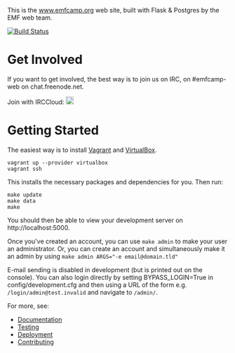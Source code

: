 This is the www.emfcamp.org web site, built with Flask & Postgres by the 
EMF web team.

[![Build Status](https://travis-ci.org/emfcamp/Website.svg?branch=master)](https://travis-ci.org/emfcamp/Website)

Get Involved
============

If you want to get involved, the best way is to join us on IRC, on #emfcamp-web on chat.freenode.net.

Join with IRCCloud: <a href="https://www.irccloud.com/invite?channel=%23emfcamp-web&amp;hostname=irc.freenode.net&amp;port=6697&amp;ssl=1" target="_blank"><img src="https://www.irccloud.com/invite-svg?channel=%23emfcamp-web&amp;hostname=irc.freenode.net&amp;port=6697&amp;ssl=1" height="18"></a>

Getting Started
===============

The easiest way is to install [Vagrant](https://www.vagrantup.com/) and
[VirtualBox](https://www.virtualbox.org/).

```
vagrant up --provider virtualbox
vagrant ssh
```

This installs the necessary packages and dependencies for you. Then run:

```
make update
make data
make
```
You should then be able to view your development server on http://localhost:5000.

Once you've created an account, you can use `make admin` to make your user an administrator.
Or, you can create an account and simultaneously make it an admin by using `make admin ARGS="-e email@domain.tld"`

E-mail sending is disabled in development (but is printed out on the console). You can also login directly by setting BYPASS_LOGIN=True in config/development.cfg and then using a URL of the form e.g. `/login/admin@test.invalid` and navigate to `/admin/`.

For more, see:

* [Documentation](docs/documentation.md)
* [Testing](docs/testing.md)
* [Deployment](docs/deployment.md)
* [Contributing](.github/CONTRIBUTING.md)

